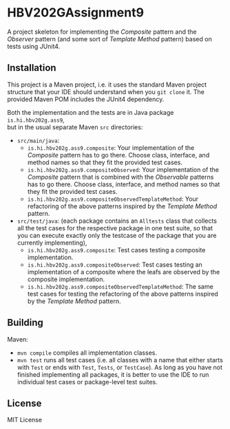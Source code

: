 # HBV202GAssignment9
A project skeleton for implementing the *Composite* pattern and the *Observer* pattern 
(and some sort of *Template Method* pattern) based on tests using JUnit4.

## Installation

This project is a Maven project, i.e. it uses the standard Maven project structure that your IDE should understand 
when you `git clone` it. The provided Maven POM includes the JUnit4 dependency.

Both the implementation and the tests are in Java package `is.hi.hbv202g.ass9`,  
but in the usual separate Maven `src` directories:

- `src/main/java`:
  - `is.hi.hbv202g.ass9.composite`: Your implementation of the *Composite* pattern has to go there. 
    Choose class, interface, and method names so that they fit the provided test cases.
  - `is.hi.hbv202g.ass9.compositeObserved`: Your implementation of the *Composite* pattern that is combined with the 
    *Observable* patterns has to go there. Choose class, interface, and method names so that they fit the provided test cases.
  - `is.hi.hbv202g.ass9.compositeObservedTemplateMethod`: Your refactoring of the above patterns inspired by the *Template Method* pattern.
- `src/test/java`: (each package contains an `Alltests` class that collects all the test cases for the respective 
  package in one test suite, so that you can execute exactly only the testcase of the package that you are currently implementing),
  - `is.hi.hbv202g.ass9.composite`: Test cases testing a composite implementation.
  - `is.hi.hbv202g.ass9.compositeObserved`: Test cases testing an implementation of a composite where the leafs are 
   observed by the composite implementation.
  - `is.hi.hbv202g.ass9.compositeObservedTemplateMethod`: The same test cases for testing the refactoring of the 
     above patterns inspired by the *Template Method* pattern.

## Building

Maven:

- `mvn compile` compiles all implementation classes.
- `mvn test` runs all test cases (i.e. all classes with a name that either starts with `Test` or ends with `Test`, 
  `Tests`, or `TestCase`). As long as you have not finished implementing all packages, it is better to use the IDE to
  run individual test cases or package-level test suites.

## License

MIT License

